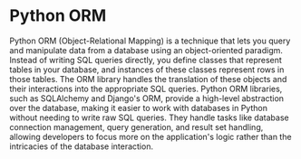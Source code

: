 # Python ORM

Python ORM (Object-Relational Mapping) is a technique that lets you query and manipulate data from a database using an object-oriented paradigm. Instead of writing SQL queries directly, you define classes that represent tables in your database, and instances of these classes represent rows in those tables. The ORM library handles the translation of these objects and their interactions into the appropriate SQL queries.
Python ORM libraries, such as SQLAlchemy and Django's ORM, provide a high-level abstraction over the database, making it easier to work with databases in Python without needing to write raw SQL queries. They handle tasks like database connection management, query generation, and result set handling, allowing developers to focus more on the application's logic rather than the intricacies of the database interaction.

